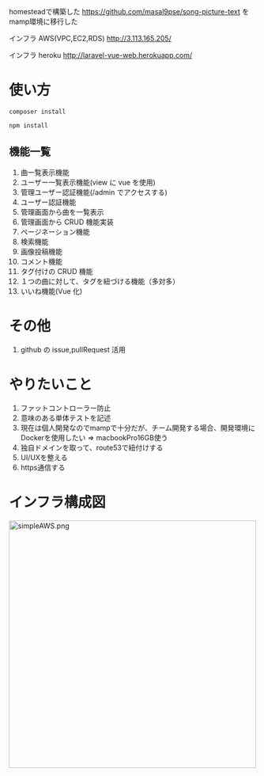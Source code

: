 homesteadで構築した https://github.com/masal9pse/song-picture-text をmamp環境に移行した



インフラ AWS(VPC,EC2,RDS)  http://3.113.165.205/



インフラ heroku http://laravel-vue-web.herokuapp.com/


# 使い方

```
composer install

npm install
```

## 機能一覧

1. 曲一覧表示機能
2. ユーザー一覧表示機能(view に vue を使用)
3. 管理ユーザー認証機能(/admin でアクセスする)
4. ユーザー認証機能
5. 管理画面から曲を一覧表示
6. 管理画面から CRUD 機能実装
7. ページネーション機能
8. 検索機能
9. 画像投稿機能
10. コメント機能
11. タグ付けの CRUD 機能
12. １つの曲に対して、タグを紐づける機能（多対多）
13. いいね機能(Vue 化)

# その他
1. github の issue,pullRequest 活用

# やりたいこと
1. ファットコントローラー防止
2. 意味のある単体テストを記述
3. 現在は個人開発なのでmampで十分だが、チーム開発する場合、開発環境にDockerを使用したい => macbookPro16GB使う  
4. 独自ドメインを取って、route53で紐付けする
5. UI/UXを整える
6. https通信する

# インフラ構成図

<img width="500" alt="simpleAWS.png" src="https://qiita-image-store.s3.ap-northeast-1.amazonaws.com/0/439295/b01ed595-3477-a42d-7f80-e2815318e555.png">

